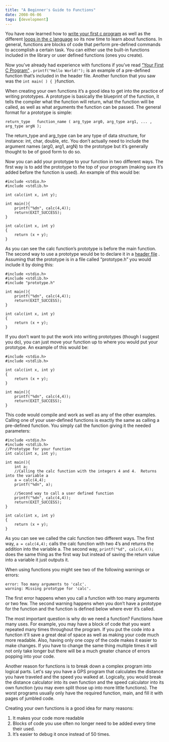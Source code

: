 ```yaml
---
title: "A Beginner's Guide to Functions"
date: 2008-06-06
tags: [development]
---
```


You have now learned how to  [write your first c program](/posts/your-first-c-program/)  as well as the different  [loops in the c language](/posts/loops-in-c/)  so its now time to learn about functions. In general, functions are blocks of code that perform pre-defined commands to accomplish a certain task. You can either use the built-in functions included in the library or user defined functions (ones you create).

Now you’ve already had experience with functions if you’ve read  [“Your First C Program”](https://web.archive.org/web/20080706104507/http://devjargon.com/tutorials/your-first-c-program/) . `printf("Hello World!");` is an example of a pre-defined function that’s included in the header file. Another function that you saw was the `int main( ) { }`function.

When creating your own functions it’s a good idea to get into the practice of writing prototypes. A prototype is basically the blueprint of the function, it tells the compiler what the function will return, what the function will be called, as well as what arguments the function can be passed. The general format for a prototype is simple:
```
return_type   function_name ( arg_type arg0, arg_type arg1, ... , arg_type argN );
```
The return_type and arg_type can be any type of data structure, for instance: int, char, double, etc. You don’t actually need to include the argument names (arg0, arg1, argN) to the prototype but it’s generally thought to be of good form to do so.

Now you can add your prototype to your function in two different ways. The first way is to add the prototype to the top of your program (making sure it’s added before the function is used). An example of this would be:

```
#include <stdio.h>
#include <stdlib.h>

int calc(int x, int y);

int main(){
    printf("%dn", calc(4,4));
    return(EXIT_SUCCESS);
}

int calc(int x, int y)
{
    return (x + y);
}
```
As you can see the calc function’s prototype is before the main function.
The second way to use a prototype would be to declare it in a  [header file](/posts/the-mysteries-of-pointers/) . Assuming that the prototype is in a file called “prototype.h” you would include it by doing this:

```
#include <stdio.h>
#include <stdlib.h>
#include "prototype.h"

int main(){
    printf("%dn", calc(4,4));
    return(EXIT_SUCCESS);
}

int calc(int x, int y)
{
    return (x + y);
}
```
If you don’t want to put the work into writing prototypes (though I suggest you do), you can just move your function up to where you would put your prototype. An example of this would be:
```
#include <stdio.h>
#include <stdlib.h>

int calc(int x, int y)
{
    return (x + y);
}

int main(){
    printf("%dn", calc(4,4));
    return(EXIT_SUCCESS);
}
```
This code would compile and work as well as any of the other examples.
Calling one of your user-defined functions is exactly the same as calling a pre-defined function. You simply call the function giving it the needed parameters:
```
#include <stdio.h>
#include <stdlib.h>
//Prototype for your function
int calc(int x, int y);

int main(){
    int a;
    //Calling the calc function with the integers 4 and 4.  Returns into the variable a
    a = calc(4,4);
    printf("%dn", a);

    //Second way to call a user defined function
    printf("%dn", calc(4,4));
    return(EXIT_SUCCESS);
}

int calc(int x, int y)
{
    return (x + y);
}
```
As you can see we called the calc function two different ways. The first way,
`a = calc(4,4);` calls the calc function with two 4’s and returns the addition into the variable a. The second way, `printf("%d", calc(4,4));`
 does the same thing as the first way but instead of saving the return value into a variable it just outputs it.

When using functions you might see two of the following warnings or errors:

```
error: Too many arguments to 'calc'.
warning: Missing prototype for 'calc'.
```

The first error happens when you call a function with too many arguments or two few. The second warning happens when you don’t have a prototype for the function and the function is defined below where ever it’s called.

The most important question is why do we need a function? Functions have many uses. For example, you may have a block of code that you want repeated many times throughout the program. If you put the code into a function it’ll save a great deal of space as well as making your code much more readable. Also, having only one copy of the code makes it easier to make changes. If you have to change the same thing multiple times it will not only take longer but there will be a much greater chance of errors popping into your code.

Another reason for functions is to break down a complex program into logical parts. Let's say you have a GPS program that calculates the distance you have traveled and the speed you walked at. Logically, you would break the distance calculator into its own function and the speed calculator into its own function (you may even split those up into more little functions). The worst programs usually only have the required function, main, and fill it with pages of jumbled code.

Creating your own functions is a good idea for many reasons:
1. It makes your code more readable
2. Blocks of code you use often no longer need to be added every time their used.
3. It’s easier to debug it once instead of 50 times.
